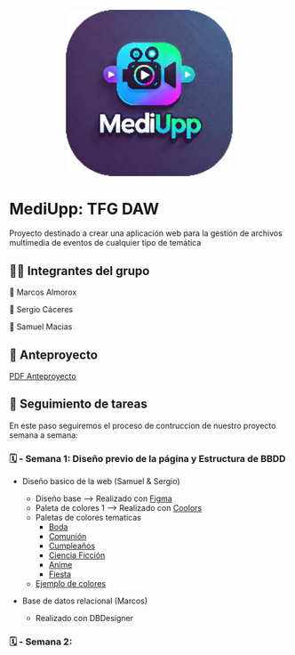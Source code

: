 

<p align="center">
  <img src="./resources/logo/Logo.png" alt="Logo MediUpp" width="300">
</p>


# MediUpp: TFG DAW

Proyecto destinado a crear una aplicación web para la gestión de archivos multimedia de eventos de cualquier tipo de temática

## :technologist: Integrantes del grupo

:round_pushpin: Marcos Almorox

:round_pushpin: Sergio Cáceres 

:round_pushpin: Samuel Macias

## :bookmark_tabs: Anteproyecto

[PDF Anteproyecto](./docs/anteproyecto/Anteproyecto_Marcos_Almorox_Sergio_Caceres_Samuel_Macias.pdf)

## :date: Seguimiento de tareas

En este paso seguiremos el proceso de contruccion de nuestro proyecto semana a semana:

  ### :spiral_calendar: - Semana 1: Diseño previo de la página y Estructura de BBDD

  * Diseño basico de la web (Samuel & Sergio)

      - Diseño base --> Realizado con [Figma](https://www.figma.com/es-es/)
      - Paleta de colores 1 --> Realizado con [Coolors](https://coolors.co/ff6f3c-ff8643-ff9c4a-ffc857-f4f4f9-393e46)
      - Paletas de colores tematicas
          * [Boda](https://coolors.co/faf9f6-f4c2c2-eeddc2-d4af37-a3b899-e6e6e6)
          * [Comunión](https://coolors.co/ffffff-b0e0e6-e6e6fa-daa520-c4d4a3-d3d3d3)
          * [Cumpleaños](https://coolors.co/ffd700-87cefa-ff69b4-ffa500-32cd32-ffffff)
          * [Ciencia Ficción](https://coolors.co/1c1c1c-00bfff-39ff14-8a2be2-ff4500-a9a9a9)
          * [Anime](https://coolors.co/ffb7c5-007fff-ffd700-c8a2c8-e32636-ffffff)
          * [Fiesta](https://coolors.co/ffb7c5-007fff-ffd700-c8a2c8-e32636-ffffff)
      - [Ejemplo de colores](./public/MediUpp.rar)
    
  * Base de datos relacional (Marcos)

      - Realizado con DBDesigner

  ### :spiral_calendar: - Semana 2: 


